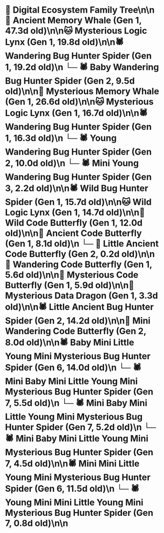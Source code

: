 # 🌳 Digital Ecosystem Family Tree\n\n🐋 Ancient Memory Whale (Gen 1, 47.3d old)\n\n🐱 Mysterious Logic Lynx (Gen 1, 19.8d old)\n\n🕷️ Wandering Bug Hunter Spider (Gen 1, 19.2d old)\n  └─ 🕷️ Baby Wandering Bug Hunter Spider (Gen 2, 9.5d old)\n\n🐋 Mysterious Memory Whale (Gen 1, 26.6d old)\n\n🐱 Mysterious Logic Lynx (Gen 1, 16.7d old)\n\n🕷️ Wandering Bug Hunter Spider (Gen 1, 16.3d old)\n  └─ 🕷️ Young Wandering Bug Hunter Spider (Gen 2, 10.0d old)\n    └─ 🕷️ Mini Young Wandering Bug Hunter Spider (Gen 3, 2.2d old)\n\n🕷️ Wild Bug Hunter Spider (Gen 1, 15.7d old)\n\n🐱 Wild Logic Lynx (Gen 1, 14.7d old)\n\n🦋 Wild Code Butterfly (Gen 1, 12.0d old)\n\n🦋 Ancient Code Butterfly (Gen 1, 8.1d old)\n  └─ 🦋 Little Ancient Code Butterfly (Gen 2, 0.2d old)\n\n🦋 Wandering Code Butterfly (Gen 1, 5.6d old)\n\n🦋 Mysterious Code Butterfly (Gen 1, 5.9d old)\n\n🐉 Mysterious Data Dragon (Gen 1, 3.3d old)\n\n🕷️ Little Ancient Bug Hunter Spider (Gen 2, 14.2d old)\n\n🦋 Mini Wandering Code Butterfly (Gen 2, 8.0d old)\n\n🕷️ Baby Mini Little Young Mini Mysterious Bug Hunter Spider (Gen 6, 14.0d old)\n  └─ 🕷️ Mini Baby Mini Little Young Mini Mysterious Bug Hunter Spider (Gen 7, 5.5d old)\n  └─ 🕷️ Mini Baby Mini Little Young Mini Mysterious Bug Hunter Spider (Gen 7, 5.2d old)\n  └─ 🕷️ Mini Baby Mini Little Young Mini Mysterious Bug Hunter Spider (Gen 7, 4.5d old)\n\n🕷️ Mini Mini Little Young Mini Mysterious Bug Hunter Spider (Gen 6, 11.5d old)\n  └─ 🕷️ Young Mini Mini Little Young Mini Mysterious Bug Hunter Spider (Gen 7, 0.8d old)\n\n